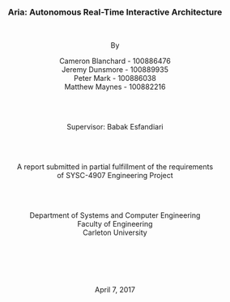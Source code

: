 <div style='text-align:center; padding-top: 200px;'>
	<h3 class='unnumbered' >Aria: Autonomous Real-Time Interactive Architecture</h3>
	<br/>
	<p>By</p>
	<p>
		Cameron Blanchard - 100886476
		<br/>
		Jeremy Dunsmore - 100889935
		<br/>
		Peter Mark - 100886038
		<br/>
		Matthew Maynes - 100882216
	</p>
	<br/>
	<br/>
	<p>Supervisor: Babak Esfandiari</p>
	<br/>
	<br/>
	<p>
		A report submitted in partial fulfillment of the requirements
		<br/>
		of SYSC-4907 Engineering Project
	</p>
	<br/>
	<br/>
	<p>
		Department of Systems and Computer Engineering 
		<br/> 
		Faculty of Engineering 
		<br/> 
		Carleton University
	</p>
	<br/>
	<br/>
	<br/>
	<br/>
	<p>April 7, 2017</p>
</div>

<p style="page-break-after:always;"></p>
